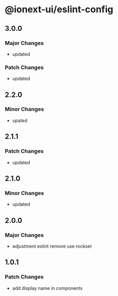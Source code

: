 # @ionext-ui/eslint-config

## 3.0.0

### Major Changes

- updated

### Patch Changes

- updated

## 2.2.0

### Minor Changes

- upated

## 2.1.1

### Patch Changes

- updated

## 2.1.0

### Minor Changes

- updated

## 2.0.0

### Major Changes

- adjustment eslint remove use rockset

## 1.0.1

### Patch Changes

- add display name in components

